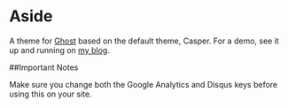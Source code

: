 # Aside

A theme for [Ghost](http://github.com/tryghost/ghost/) based on the default theme, Casper. For a demo, see it up and running on [my blog](http://xdumaine.com).

##Important Notes

Make sure you change both the Google Analytics and Disqus keys before using this on your site.
